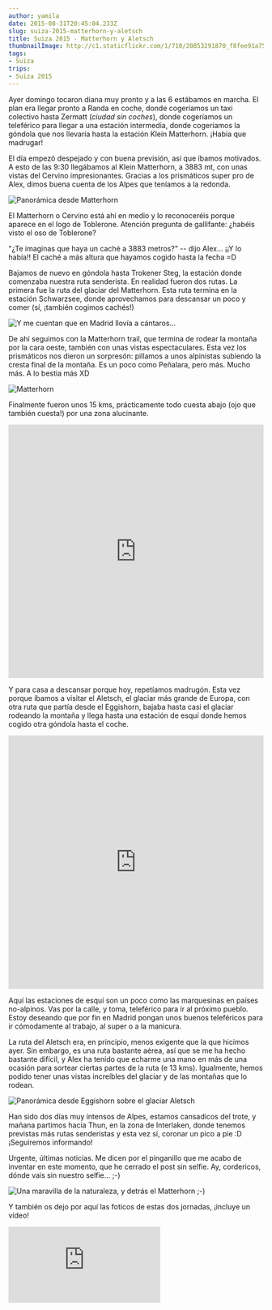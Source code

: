 ```yaml
---
author: yamila
date: 2015-08-31T20:45:04.233Z
slug: suiza-2015-matterhorn-y-aletsch
title: Suiza 2015 - Matterhorn y Aletsch
thumbnailImage: http://c1.staticflickr.com/1/710/20853291870_f8fee91a75_b.jpg
tags:
- Suiza
trips:
- Suiza 2015
---
```


Ayer domingo tocaron diana muy pronto y a las 6 estábamos en marcha. El plan era llegar pronto a Randa en coche, donde cogeríamos un taxi colectivo hasta Zermatt (<em>ciudad sin coches</em>), donde cogeríamos un teleférico para llegar a una estación intermedia, donde cogeríamos la góndola que nos llevaría hasta la estación Klein Matterhorn. ¡Había que madrugar!

El día empezó despejado y con buena previsión, así que íbamos motivados. A esto de las 9:30 llegábamos al Klein Matterhorn, a 3883 mt, con unas vistas del Cervino impresionantes. Gracias a los prismáticos super pro de Alex, dimos buena cuenta de los Alpes que teníamos a la redonda.

![Panorámica desde Matterhorn](http://c1.staticflickr.com/1/710/20853291870_f8fee91a75_b.jpg#full)

El Matterhorn o Cervino está ahí en medio y lo reconoceréis porque aparece en el logo de Toblerone. Atención pregunta de gallifante: ¿habéis visto el oso de Toblerone?

"¿Te imaginas que haya un caché a 3883 metros?" -- dijo Alex... ¡¡Y lo había!! El caché a más altura que hayamos cogido hasta la fecha =D

Bajamos de nuevo en góndola hasta Trokener Steg, la estación donde comenzaba nuestra ruta senderista. En realidad fueron dos rutas. La primera fue la ruta del glaciar del Matterhorn. Esta ruta termina en la estación Schwarzsee, donde aprovechamos para descansar un poco y comer (sí, ¡también cogimos cachés!)

<img src="http://c2.staticflickr.com/6/5790/20420345223_ae1c2866eb_z.jpg" title="Y me cuentan que en Madrid llovía a cántaros..."/>

De ahí seguimos con la Matterhorn trail, que termina de rodear la montaña por la cara oeste, también con unas vistas espectaculares. Esta vez los prismáticos nos dieron un sorpresón: pillamos a unos alpinistas subiendo la cresta final de la montaña. Es un poco como Peñalara, pero más. Mucho más. A lo bestia más XD

<img src="http://c2.staticflickr.com/6/5792/21015167436_8bb51e141a.jpg" title="Matterhorn"/>

Finalmente fueron unos 15 kms, prácticamente todo cuesta abajo (ojo que también cuesta!) por una zona alucinante.

<iframe width='100%' height='500px' frameBorder='0' src='https://a.tiles.mapbox.com/v4/yamila.namhbm8l/attribution,zoompan,zoomwheel,geocoder,share.html?access_token=pk.eyJ1IjoieWFtaWxhIiwiYSI6IjUzNDE5ZDRkZjBiZjBiZDY0YTBhZjBmNmUyZGYzYTZiIn0.okLJEzGsBQ6IOgn1mhToIQ#13/45.9939/7.7225'></iframe>

Y para casa a descansar porque hoy, repetíamos madrugón. Esta vez porque íbamos a visitar el Aletsch, el glaciar más grande de Europa, con otra ruta que partía desde el Eggishorn, bajaba hasta casi el glaciar rodeando la montaña y llega hasta una estación de esquí donde hemos cogido otra góndola hasta el coche.

<iframe width='100%' height='500px' frameBorder='0' src='https://a.tiles.mapbox.com/v4/yamila.namhbm8l/attribution,zoompan,zoomwheel,geocoder,share.html?access_token=pk.eyJ1IjoieWFtaWxhIiwiYSI6IjUzNDE5ZDRkZjBiZjBiZDY0YTBhZjBmNmUyZGYzYTZiIn0.okLJEzGsBQ6IOgn1mhToIQ#13/46.4245/8.0891'></iframe>

Aquí las estaciones de esquí son un poco como las marquesinas en países no-alpinos. Vas por la calle, y toma, teleférico para ir al próximo pueblo. Estoy deseando que por fin en Madrid pongan unos buenos teleféricos para ir cómodamente al trabajo, al super o a la manicura.

La ruta del Aletsch era, en principio, menos exigente que la que hicimos ayer. Sin embargo, es una ruta bastante aérea, así que se me ha hecho bastante difícil, y Alex ha tenido que echarme una mano en más de una ocasión para sortear ciertas partes de la ruta (e 13 kms). Igualmente, hemos podido tener unas vistas increíbles del glaciar y de las montañas que lo rodean.

![Panorámica desde Eggishorn sobre el glaciar Aletsch](http://c2.staticflickr.com/6/5809/21031456822_31ba517fc9_b.jpg#full)

Han sido dos días muy intensos de Alpes, estamos cansadicos del trote, y mañana partimos hacia Thun, en la zona de Interlaken, donde tenemos previstas más rutas senderistas y esta vez sí, coronar un pico a pie :D ¡Seguiremos informando!

Urgente, últimas noticias. Me dicen por el pinganillo que me acabo de inventar en este momento, que he cerrado el post sin selfie. Ay, cordericos, dónde vais sin nuestro selfie... ;-)

<img src="http://c2.staticflickr.com/6/5719/21042023405_c7b5193773_z.jpg" title="Una maravilla de la naturaleza, y detrás el Matterhorn ;-)"/>

Y también os dejo por aquí las foticos de estas dos jornadas, ¡incluye un vídeo!

<div class='embed-container'><iframe src='https://www.flickr.com/photos/125687915@N08/albums/72157658019692701/player' frameborder='0' allowfullscreen webkitallowfullscreen mozallowfullscreen oallowfullscreen msallowfullscreen></iframe></div>
